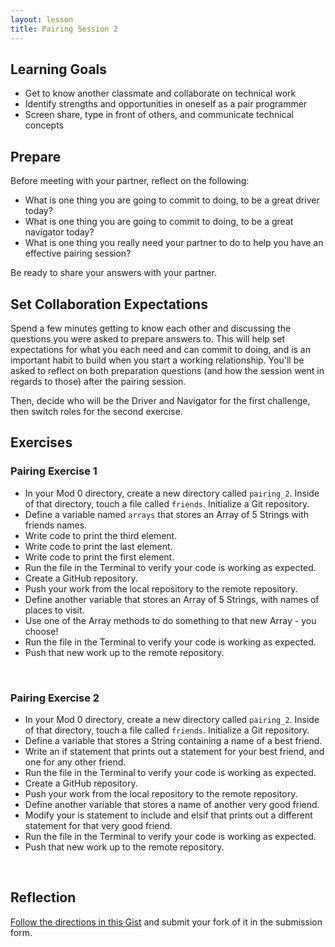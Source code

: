 ```yaml
---
layout: lesson
title: Pairing Session 2
---
```


## Learning Goals

- Get to know another classmate and collaborate on technical work
- Identify strengths and opportunities in oneself as a pair programmer
- Screen share, type in front of others, and communicate technical concepts

## Prepare

Before meeting with your partner, reflect on the following:
- What is one thing you are going to commit to doing, to be a great driver today? 
- What is one thing you are going to commit to doing, to be a great navigator today? 
- What is one thing you really need your partner to do to help you have an effective pairing session?

Be ready to share your answers with your partner.

## Set Collaboration Expectations

Spend a few minutes getting to know each other and discussing the questions you were asked to prepare answers to. This will help set expectations for what you each need and can commit to doing, and is an important habit to build when you start a working relationship. You'll be asked to reflect on both preparation questions (and how the session went in regards to those) after the pairing session.

Then, decide who will be the Driver and Navigator for the first challenge, then switch roles for the second exercise.

## Exercises

<div class="s-card">
  <h3>Pairing Exercise 1</h3>
  <ul>
    <li>In your Mod 0 directory, create a new directory called <code>pairing_2</code>. Inside of that directory, touch a file called <code>friends</code>. Initialize a Git repository.</li>
    <li>Define a variable named <code>arrays</code> that stores an Array of 5 Strings with friends names.</li>
    <li>Write code to print the third element.</li>
    <li>Write code to print the last element.</li>
    <li>Write code to print the first element.</li>
    <li>Run the file in the Terminal to verify your code is working as expected.</li>
    <li>Create a GitHub repository.</li>
    <li>Push your work from the local repository to the remote repository.</li>
    <li>Define another variable that stores an Array of 5 Strings, with names of places to visit.</li>
    <li>Use one of the Array methods to do something to that new Array - you choose!</li>
    <li>Run the file in the Terminal to verify your code is working as expected.</li>
    <li>Push that new work up to the remote repository.</li>
  </ul>
</div>
<br>

<div class="s-card">
  <h3>Pairing Exercise 2</h3>
  <ul>
    <li>In your Mod 0 directory, create a new directory called <code>pairing_2</code>. Inside of that directory, touch a file called <code>friends</code>. Initialize a Git repository.</li>
    <li>Define a variable that stores a String containing a name of a best friend.</li>
    <li>Write an if statement that prints out a statement for your best friend, and one for any other friend.</li>
    <li>Run the file in the Terminal to verify your code is working as expected.</li>
    <li>Create a GitHub repository.</li>
    <li>Push your work from the local repository to the remote repository.</li>
    <li>Define another variable that stores a name of another very good friend.</li>
    <li>Modify your is statement to include and elsif that prints out a different statement for that very good friend.</li>
    <li>Run the file in the Terminal to verify your code is working as expected.</li>
    <li>Push that new work up to the remote repository.</li>
  </ul>
</div>
<br>

## Reflection

[Follow the directions in this Gist](https://gist.github.com/ameseee/efe1c490a8ee0c99c8ad2eb7ae63dcf4) and submit your fork of it in the submission form.

<br><br>